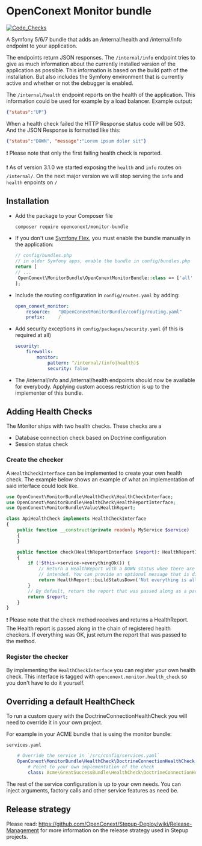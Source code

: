 # OpenConext Monitor bundle

[![Code_Checks](https://github.com/OpenConext/Monitor-bundle/actions/workflows/code_checks.yaml/badge.svg)](https://github.com/OpenConext/Monitor-bundle/actions/workflows/code_checks.yaml)

A Symfony 5/6/7 bundle that adds an /internal/health and /internal/info endpoint to your application.

The endpoints return JSON responses. The `/internal/info` endpoint tries to give as much information about the currently installed 
version of the application as possible. This information is based on the build path of the installation. But also
includes the Symfony environment that is currently active and whether or not the debugger is enabled.

The `/internal/health` endpoint reports on the health of the application. This information could be used for example by a load
balancer. Example output:

```json
{"status":"UP"}
``` 

When a health check failed the HTTP Response status code will be 503. And the JSON Response is formatted like this: 
```json
{"status":"DOWN", "message":"Lorem ipsum dolor sit"}
``` 

:exclamation: Please note that only the first failing health check is reported.

:exclamation: As of version 3.1.0 we started exposing the `health` and `info` routes on `/internal/`. On the next major version we will stop serving the `info` and `health` enpoints on `/`


## Installation

 * Add the package to your Composer file
    ```sh
    composer require openconext/monitor-bundle
    ```

 * If you don't use [Symfony Flex](https://symfony.com/doc/current/setup/flex.html), you must enable the bundle manually in the application:

    ```php
    // config/bundles.php
    // in older Symfony apps, enable the bundle in config/bundles.php
    return [
    // ...
     OpenConext\MonitorBundle\OpenConextMonitorBundle::class => ['all' => true],
    ];
     ```
   
 * Include the routing configuration in `config/routes.yaml` by adding:
    ```yaml
    open_conext_monitor:
        resource:   "@OpenConextMonitorBundle/config/routing.yaml"
        prefix:     /
     ```
 
 * Add security exceptions in `config/packages/security.yaml` (if this is required at all)
    ```yaml
    security:
        firewalls:
            monitor:
                pattern: ^/internal/(info|health)$
                security: false

    ```
 * The /internal/info and /internal/health endpoints should now be available for everybody. Applying custom access restriction is up to
    the implementer of this bundle. 
    
## Adding Health Checks
The Monitor ships with two health checks. These checks are a
 - Database connection check based on Doctrine configuration
 - Session status check
 
### Create the checker
A `HealthCheckInterface` can be implemented to create your own health check. The example below shows an example of what
an implementation of said interface could look like.

```php
use OpenConext\MonitorBundle\HealthCheck\HealthCheckInterface;
use OpenConext\MonitorBundle\HealthCheck\HealthReportInterface;
use OpenConext\MonitorBundle\Value\HealthReport;

class ApiHealthCheck implements HealthCheckInterface
{
    public function __construct(private readonly MyService $service)
    {
    }

    public function check(HealthReportInterface $report): HealthReportInterface
    {
        if (!$this->service->everythingOk()) {
            // Return a HealthReport with a DOWN status when there are indications the application is not functioning as
            // intended. You can provide an optional message that is displayed alongside the DOWN status.
            return HealthReport::buildStatusDown('Not everything is allright.');
        }
        // By default, return the report that was passed along as a parameter to the check method
        return $report;
    }
}
``` 
:exclamation: Please note that the check method receives and returns a HealthReport. The Health report is passed along in the chain of
registered health checkers. If everything was OK, just return the report that was passed to the method. 

### Register the checker
By implementing the `HealthCheckInterface` you can register your own health check. 
This interface is tagged with `openconext.monitor.health_check` so you don't have to do it yourself.

## Overriding a default HealthCheck
To run a custom query with the DoctrineConnectionHealthCheck you will need to override it in your own project.

For example in your ACME bundle that is using the monitor bundle:

`services.yaml`
```yaml
    # Override the service in `/src/config/services.yaml`
    OpenConext\MonitorBundle\HealthCheck\DoctrineConnectionHealthCheck:
        # Point to your own implementation of the check
        class: Acme\GreatSuccessBundle\HealthCheck\DoctrineConnectionHealthCheck
```

The rest of the service configuration is up to your own needs. You can inject arguments, factory calls and other service features as need be.

## Release strategy
Please read: https://github.com/OpenConext/Stepup-Deploy/wiki/Release-Management for more information on the release strategy used in Stepup projects.
